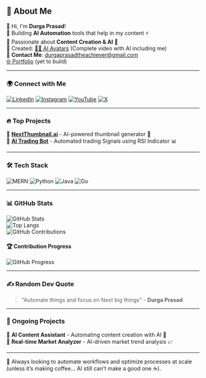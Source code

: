 ## 🚀 About Me
👋 Hi, I'm **Durga Prasad**!  
🔹 Building **AI Automation** tools that help in my content ⚡  
🔹 Passionate about **Content Creation & AI** 🤖  
🔹 Created: [🧑‍🚀 AI Avatars](https://www.youtube.com/shorts/uAB37ooGBrU) (Complete video with AI including me)                                                                                                                                           
📩 **Contact Me**: [durgaprasadtheachiever@gmail.com](mailto:durgaprasadtheachiever@gmail.com)  
[🌐 Portfolio](https://your-portfolio-link.com)  (yet to build)

---

### 🌍 Connect with Me  
[![LinkedIn](https://img.shields.io/badge/-LinkedIn-blue?style=flat&logo=linkedin)](https://www.linkedin.com/in/your-profile)  [![Instagram](https://img.shields.io/badge/-Instagram-purple?style=flat&logo=instagram)](https://www.instagram.com/your-profile)  [![YouTube](https://img.shields.io/badge/-YouTube-red?style=flat&logo=youtube)](https://www.youtube.com/your-channel)  [![X](https://img.shields.io/badge/-X-black?style=flat&logo=twitter)](https://twitter.com/your-profile)  

---

### 🔥 Top Projects  
🔹 **[NextThumbnail.ai](https://next-thumbnail-ai.vercel.app/)** - AI-powered thumbnail generator 🎨  
🔹 **[AI Trading Bot](https://tradingpr.vercel.app/)** - Automated trading Signals using RSI Indicator 📊  

---

### 🛠 Tech Stack  
![MERN](https://img.shields.io/badge/MERN-%2313AA52?style=for-the-badge&logo=mongodb&logoColor=white)  ![Python](https://img.shields.io/badge/Python-%233776AB?style=for-the-badge&logo=python&logoColor=white)  ![Java](https://img.shields.io/badge/Java-%23007396?style=for-the-badge&logo=java&logoColor=white)  ![Go](https://img.shields.io/badge/Go-%2300ADD8?style=for-the-badge&logo=go&logoColor=white)  

---

### 📊 GitHub Stats  
![GitHub Stats](https://github-readme-stats.vercel.app/api?username=Durgaprasad-Developer&show_icons=true&theme=radical)  
![Top Langs](https://github-readme-stats.vercel.app/api/top-langs/?username=Durgaprasad-Developer&layout=compact&theme=radical)  
![GitHub Contributions](https://github-contributor-stats.vercel.app/api?username=Durgaprasad-Developer&theme=radical)  

#### 🏆 Contribution Progress  
![GitHub Progress](https://github-profile-summary-cards.vercel.app/api/cards/profile-details?username=Durgaprasad-Developer&theme=radical)  

---

### ✍️ Random Dev Quote  
> "Automate things and focus on Next big things" - **Durga Prasad**  

---

### 🚀 Ongoing Projects  
🔹 **AI Content Assistant** - Automating content creation with AI 📝  
🔹 **Real-time Market Analyzer** - AI-driven market trend analysis 📈  

---

🚀 Always looking to automate workflows and optimize processes at scale (unless it’s making coffee... AI still can't make a good one ☕).
